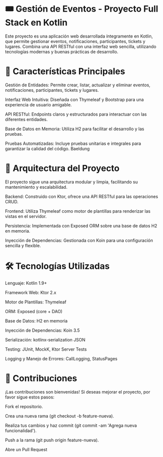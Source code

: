 # 🎟️ Gestión de Eventos - Proyecto Full Stack en Kotlin
Este proyecto es una aplicación web desarrollada íntegramente en Kotlin, que permite gestionar eventos, notificaciones, participantes, tickets y lugares. Combina una API RESTful con una interfaz web sencilla, utilizando tecnologías modernas y buenas prácticas de desarrollo.

# 🚀 Características Principales
Gestión de Entidades: Permite crear, listar, actualizar y eliminar eventos, notificaciones, participantes, tickets y lugares.

Interfaz Web Intuitiva: Diseñada con Thymeleaf y Bootstrap para una experiencia de usuario amigable.

API RESTful: Endpoints claros y estructurados para interactuar con las diferentes entidades.

Base de Datos en Memoria: Utiliza H2 para facilitar el desarrollo y las pruebas.

Pruebas Automatizadas: Incluye pruebas unitarias e integrales para garantizar la calidad del código.
Baeldung

# 🧱 Arquitectura del Proyecto
El proyecto sigue una arquitectura modular y limpia, facilitando su mantenimiento y escalabilidad.

Backend: Construido con Ktor, ofrece una API RESTful para las operaciones CRUD.

Frontend: Utiliza Thymeleaf como motor de plantillas para renderizar las vistas en el servidor.

Persistencia: Implementada con Exposed ORM sobre una base de datos H2 en memoria.

Inyección de Dependencias: Gestionada con Koin para una configuración sencilla y flexible.

# 🛠️ Tecnologías Utilizadas
Lenguaje: Kotlin 1.9+

Framework Web: Ktor 2.x

Motor de Plantillas: Thymeleaf

ORM: Exposed (core + DAO)

Base de Datos: H2 en memoria

Inyección de Dependencias: Koin 3.5

Serialización: kotlinx-serialization JSON

Testing: JUnit, MockK, Ktor Server Tests

Logging y Manejo de Errores: CallLogging, StatusPages

# 🤝 Contribuciones
¡Las contribuciones son bienvenidas! Si deseas mejorar el proyecto, por favor sigue estos pasos:

Fork el repositorio.

Crea una nueva rama (git checkout -b feature-nueva).

Realiza tus cambios y haz commit (git commit -am 'Agrega nueva funcionalidad').

Push a la rama (git push origin feature-nueva).

Abre un Pull Request